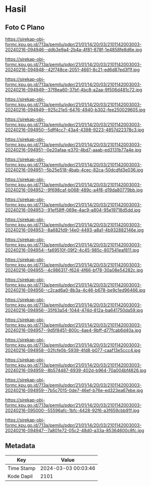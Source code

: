 # Hasil

## Foto C Plano

https://sirekap-obj-formc.kpu.go.id/713a/pemilu/pdpr/21/01/14/20/03/2101142003003-20240216-094946--ddb3e9a4-2b4a-4f81-878f-1e4858fe8d6e.jpg

https://sirekap-obj-formc.kpu.go.id/713a/pemilu/pdpr/21/01/14/20/03/2101142003003-20240216-094948--42f748ce-2051-4661-8c21-ed6d87ed3f1f.jpg

https://sirekap-obj-formc.kpu.go.id/713a/pemilu/pdpr/21/01/14/20/03/2101142003003-20240216-094949--37f8ea60-37bf-4bc8-a2aa-9f506d481c72.jpg

https://sirekap-obj-formc.kpu.go.id/713a/pemilu/pdpr/21/01/14/20/03/2101142003003-20240216-094949--925c21e5-6476-4940-b302-fee250029605.jpg

https://sirekap-obj-formc.kpu.go.id/713a/pemilu/pdpr/21/01/14/20/03/2101142003003-20240216-094950--5dff4cc7-43a4-4398-9223-4857d22378c3.jpg

https://sirekap-obj-formc.kpu.go.id/713a/pemilu/pdpr/21/01/14/20/03/2101142003003-20240216-094951--0e20afaa-e370-4bd7-aaab-ed3131b77a4e.jpg

https://sirekap-obj-formc.kpu.go.id/713a/pemilu/pdpr/21/01/14/20/03/2101142003003-20240216-094951--5b25e518-4bab-4cec-82ca-50dcdfd3e036.jpg

https://sirekap-obj-formc.kpu.go.id/713a/pemilu/pdpr/21/01/14/20/03/2101142003003-20240216-094952--9f698caf-b068-489c-a4f8-d19da80779bb.jpg

https://sirekap-obj-formc.kpu.go.id/713a/pemilu/pdpr/21/01/14/20/03/2101142003003-20240216-094953--91ef58ff-069e-4ac9-a804-95e19718d5dd.jpg

https://sirekap-obj-formc.kpu.go.id/713a/pemilu/pdpr/21/01/14/20/03/2101142003003-20240216-094953--8a682fd9-14e0-4493-a8a1-4b932882146e.jpg

https://sirekap-obj-formc.kpu.go.id/713a/pemilu/pdpr/21/01/14/20/03/2101142003003-20240216-094954--fa69510f-09f2-4c45-985c-807541eaf811.jpg

https://sirekap-obj-formc.kpu.go.id/713a/pemilu/pdpr/21/01/14/20/03/2101142003003-20240216-094955--4c986317-f624-4f66-bf78-30a08e54282c.jpg

https://sirekap-obj-formc.kpu.go.id/713a/pemilu/pdpr/21/01/14/20/03/2101142003003-20240216-094956--c2cad6a0-8b3a-4c46-b678-be9c1ed96466.jpg

https://sirekap-obj-formc.kpu.go.id/713a/pemilu/pdpr/21/01/14/20/03/2101142003003-20240216-094956--35f63a54-1044-474d-812a-ba641750da59.jpg

https://sirekap-obj-formc.kpu.go.id/713a/pemilu/pdpr/21/01/14/20/03/2101142003003-20240216-094957--9d5f8451-800c-4ae4-9bff-d77fcab6d40a.jpg

https://sirekap-obj-formc.kpu.go.id/713a/pemilu/pdpr/21/01/14/20/03/2101142003003-20240216-094958--02fcfe0b-5939-4fd8-b077-caaf13e5ccc4.jpg

https://sirekap-obj-formc.kpu.go.id/713a/pemilu/pdpr/21/01/14/20/03/2101142003003-20240216-094959--8b574487-6939-402d-b964-70a004bf4826.jpg

https://sirekap-obj-formc.kpu.go.id/713a/pemilu/pdpr/21/01/14/20/03/2101142003003-20240216-094959--7b5c7015-0de7-46ef-b76e-ed323ea67ebe.jpg

https://sirekap-obj-formc.kpu.go.id/713a/pemilu/pdpr/21/01/14/20/03/2101142003003-20240216-095000--55596afc-1bfc-4428-92f6-a3f659cbb91f.jpg

https://sirekap-obj-formc.kpu.go.id/713a/pemilu/pdpr/21/01/14/20/03/2101142003003-20240216-094947--7a801e72-05c2-48d0-a33a-85364600c8fc.jpg


## Metadata

| Key        | Value               |
| ---------- | ------------------- |
| Time Stamp | 2024-03-03 00:03:46 |
| Kode Dapil | 2101                |



